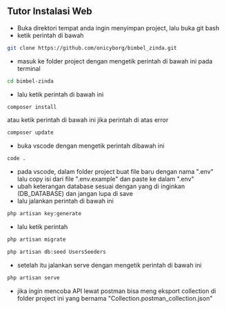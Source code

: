 ## Tutor Instalasi Web

- Buka direktori tempat anda ingin menyimpan project, lalu buka git bash
- ketik perintah di bawah

```bash
git clone https://github.com/onicyborg/bimbel_zinda.git
```

- masuk ke folder project dengan mengetik perintah di bawah ini pada terminal

```bash
cd bimbel-zinda
```

- lalu ketik perintah di bawah ini

```bash
composer install
```
atau ketik perintah di bawah ini jika perintah di atas error
```bash
composer update
```

- buka vscode dengan mengetik perintah dibawah ini

```bash
code .
```

- pada vscode, dalam folder project buat file baru dengan nama ".env" lalu copy isi dari file ".env.example" dan paste ke dalam ".env"
- ubah keterangan database sesuai dengan yang di inginkan (DB_DATABASE) dan jangan lupa di save
- lalu jalankan perintah di bawah ini

```bash
php artisan key:generate
```

- lalu ketik perintah

```bash
php artisan migrate
```
```bash
php artisan db:seed UsersSeeders
```

- setelah itu jalankan serve dengan mengetik perintah di bawah ini

```bash
php artisan serve
```

- jika ingin mencoba API lewat postman bisa meng eksport collection di folder project ini yang bernama "Collection.postman_collection.json"
